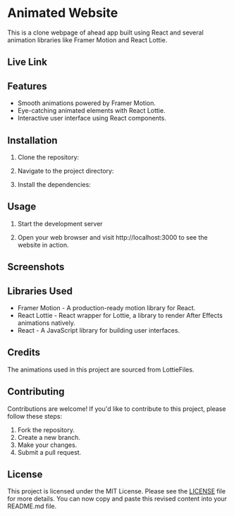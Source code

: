 # Animated Website

This is a clone webpage of ahead app built using React and several animation libraries like Framer Motion and React Lottie.

## Live Link

## Features

- Smooth animations powered by Framer Motion.
- Eye-catching animated elements with React Lottie.
- Interactive user interface using React components.

## Installation

1. Clone the repository:

2. Navigate to the project directory:

3. Install the dependencies:

## Usage

1. Start the development server

2. Open your web browser and visit http://localhost:3000 to see the website in action.

## Screenshots

## Libraries Used

- Framer Motion - A production-ready motion library for React.
- React Lottie - React wrapper for Lottie, a library to render After Effects animations natively.
- React - A JavaScript library for building user interfaces.

## Credits

The animations used in this project are sourced from LottieFiles.

## Contributing

Contributions are welcome! If you'd like to contribute to this project, please follow these steps:

1. Fork the repository.
2. Create a new branch.
3. Make your changes.
4. Submit a pull request.

## License

This project is licensed under the MIT License. Please see the [LICENSE](LICENSE) file for more details.
You can now copy and paste this revised content into your README.md file.

